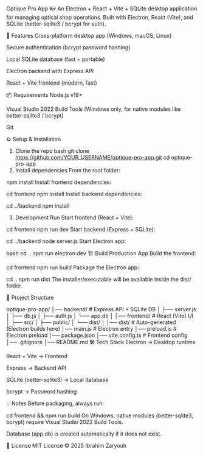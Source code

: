 Optique Pro App 👓
An Electron + React + Vite + SQLite desktop application for managing optical shop operations.
Built with Electron, React (Vite), and SQLite (better-sqlite3 / bcrypt for auth).

🚀 Features
Cross-platform desktop app (Windows, macOS, Linux)

Secure authentication (bcrypt password hashing)

Local SQLite database (fast + portable)

Electron backend with Express API

React + Vite frontend (modern, fast)

📦 Requirements
Node.js v18+

Visual Studio 2022 Build Tools (Windows only, for native modules like better-sqlite3 / bcrypt)

Git

⚙️ Setup & Installation
1. Clone the repo
bash
git clone https://github.com/YOUR_USERNAME/optique-pro-app.git
cd optique-pro-app
2. Install dependencies
From the root folder:


npm install
Install frontend dependencies:


cd frontend
npm install
Install backend dependencies:


cd ../backend
npm install

3. Development Run
Start frontend (React + Vite):


cd frontend
npm run dev
Start backend (Express + SQLite):


cd ../backend
node server.js
Start Electron app:

bash
cd ..
npm run electron:dev
🏗 Build Production App
Build the frontend:


cd frontend
npm run build
Package the Electron app:


cd ..
npm run dist
The installer/executable will be available inside the dist/ folder.

📂 Project Structure

optique-pro-app/
│── backend/          # Express API + SQLite DB
│   ├── server.js
│   ├── db.js
│   ├── auth.js
│   └── app.db
│
│── frontend/         # React (Vite) UI
│   ├── src/
│   ├── public/
│   └── dist/
│
│── dist/             # Auto-generated (Electron builds here)
│── main.js           # Electron entry
│── preload.js        # Electron preload
│── package.json
│── vite.config.ts    # Frontend config
│── .gitignore
│── README.md
🛠 Tech Stack
Electron → Desktop runtime

React + Vite → Frontend

Express → Backend API

SQLite (better-sqlite3) → Local database

bcrypt → Password hashing

💡 Notes
Before packaging, always run:


cd frontend && npm run build
On Windows, native modules (better-sqlite3, bcrypt) require Visual Studio 2022 Build Tools.

Database (app.db) is created automatically if it does not exist.

📜 License
MIT License © 2025 Ibrahim Zaryouh
